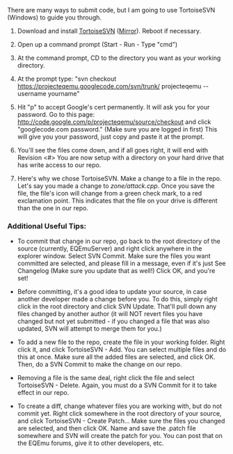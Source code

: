 There are many ways to submit code, but I am going to use TortoiseSVN (Windows) to guide you through.

1. Download and install [TortoiseSVN](http://tortoisesvn.net/downloads) ([Mirror](http://www.visualsvn.com/visualsvn/download/tortoisesvn/)). Reboot if necessary.

2. Open up a command prompt (Start - Run - Type "cmd")

3. At the command prompt, CD to the directory you want as your working directory.

4. At the prompt type: "svn checkout https://projecteqemu.googlecode.com/svn/trunk/ projecteqemu --username yourname"

5. Hit "p" to accept Google's cert permanently. It will ask you for your password. Go to this page: http://code.google.com/p/projecteqemu/source/checkout and click "googlecode.com password." (Make sure you are logged in first) This will give you your password, just copy and paste it at the prompt.

6. You'll see the files come down, and if all goes right, it will end with Revision <#> You are now setup with a directory on your hard drive that has write access to our repo.

7. Here's why we chose TortoiseSVN. Make a change to a file in the repo. Let's say you made a change to _zone/attack.cpp_. Once you save the file, the file's icon will change from a green check mark, to a red exclamation point. This indicates that the file on your drive is different than the one in our repo.



### Additional Useful Tips: ###
  * To commit that change in our repo, go back to the root directory of the source (currently, EQEmuServer) and right click anywhere in the explorer window. Select SVN Commit. Make sure the files you want committed are selected, and please fill in a message, even if it's just See Changelog (Make sure you update that as well!) Click OK, and you're set!

  * Before committing, it's a good idea to update your source, in case another developer made a change before you. To do this, simply right click in the root directory and click SVN Update. That'll pull down any files changed by another author (it will NOT revert files you have changed but not yet submitted - if you changed a file that was also updated, SVN will attempt to merge them for you.)

  * To add a new file to the repo, create the file in your working folder. Right click it, and click TortoiseSVN - Add. You can select multiple files and do this at once. Make sure all the added files are selected, and click OK. Then, do a SVN Commit to make the change on our repo.

  * Removing a file is the same deal, right click the file and select TortoiseSVN - Delete. Again, you must do a SVN Commit for it to take effect in our repo.

  * To create a diff, change whatever files you are working with, but do not commit yet. Right click somewhere in the root directory of your source, and click TortoiseSVN - Create Patch... Make sure the files you changed are selected, and then click OK. Name and save the .patch file somewhere and SVN will create the patch for you. You can post that on the EQEmu forums, give it to other developers, etc.